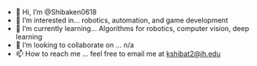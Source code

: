- 👋 Hi, I’m @Shibaken0618
- 👀 I’m interested in... robotics, automation, and game development 
- 🌱 I’m currently learning... Algorithms for robotics, computer vision, deep learning
- 💞️ I’m looking to collaborate on ... n/a
- 📫 How to reach me ... feel free to email me at kshibat2@jh.edu

<!---
Shibaken0618/Shibaken0618 is a ✨ special ✨ repository because its `README.md` (this file) appears on your GitHub profile.
You can click the Preview link to take a look at your changes.
--->
